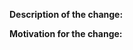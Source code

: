 <!--

Welcome to the Operator SDK! Before contributing, make sure to:

- Read the contributing guidelines https://github.com/operator-framework/operator-sdk/blob/master/CONTRIBUTING.MD
- Rebase your branch on the latest upstream master
- Add a changelog file by copying changelog/fragments/00-template.yaml 
- Link any relevant issues, PR's, or documentation
- When fixing an issue, add "Closes #<ISSUE_NUMBER>"

-->

**Description of the change:**


**Motivation for the change:**
